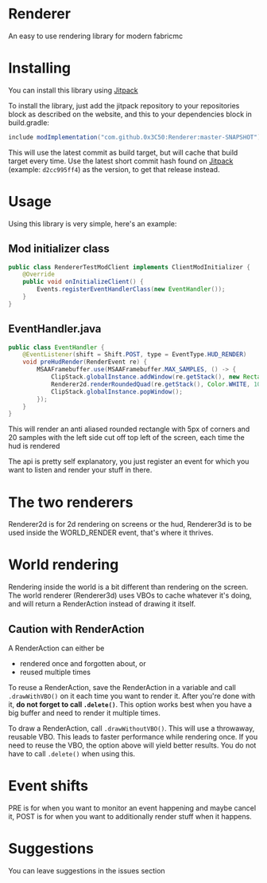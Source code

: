 # Renderer
An easy to use rendering library for modern fabricmc

# Installing
You can install this library using [Jitpack](https://jitpack.io/)

To install the library, just add the jitpack repository to your repositories block as described on the website, and this to your dependencies block in build.gradle:

```groovy
include modImplementation("com.github.0x3C50:Renderer:master-SNAPSHOT")
```
This will use the latest commit as build target, but will cache that build target every time. Use the latest short commit hash found on [Jitpack](https://jitpack.io/#0x3C50/Renderer) (example: `d2cc995ff4`) as the version, to get that release instead.

# Usage
Using this library is very simple, here's an example:

## Mod initializer class
```java
public class RendererTestModClient implements ClientModInitializer {
    @Override
    public void onInitializeClient() {
        Events.registerEventHandlerClass(new EventHandler());
    }
}

```

## EventHandler.java
```java
public class EventHandler {
    @EventListener(shift = Shift.POST, type = EventType.HUD_RENDER)
    void preHudRender(RenderEvent re) {
        MSAAFramebuffer.use(MSAAFramebuffer.MAX_SAMPLES, () -> {
            ClipStack.globalInstance.addWindow(re.getStack(), new Rectangle(20,10,110,110));
            Renderer2d.renderRoundedQuad(re.getStack(), Color.WHITE, 10, 10, 100, 100, 5, 20);
            ClipStack.globalInstance.popWindow();
        });
    }
}
```

This will render an anti aliased rounded rectangle with 5px of corners and 20 samples with the left side cut off top left of the screen, each time the hud is rendered

The api is pretty self explanatory, you just register an event for which you want to listen and render your stuff in there.

# The two renderers
Renderer2d is for 2d rendering on screens or the hud, Renderer3d is to be used inside the WORLD_RENDER event, that's where it thrives.

# World rendering
Rendering inside the world is a bit different than rendering on the screen. The world renderer (Renderer3d) uses VBOs to cache whatever it's doing, and will return a RenderAction instead of drawing it itself.

## Caution with RenderAction
A RenderAction can either be
- rendered once and forgotten about, or
- reused multiple times

To reuse a RenderAction, save the RenderAction in a variable and call `.drawWithVBO()` on it each time you want to render it. After you're done with it, **do not forget to call `.delete()`**. This option works best when you have a big buffer and need to render it multiple times.

To draw a RenderAction, call `.drawWithoutVBO()`. This will use a throwaway, reusable VBO. This leads to faster performance while rendering once. If you need to reuse the VBO, the option above will yield better results. You do not have to call `.delete()` when using this.

# Event shifts
PRE is for when you want to monitor an event happening and maybe cancel it, POST is for when you want to additionally render stuff when it happens.

# Suggestions
You can leave suggestions in the issues section